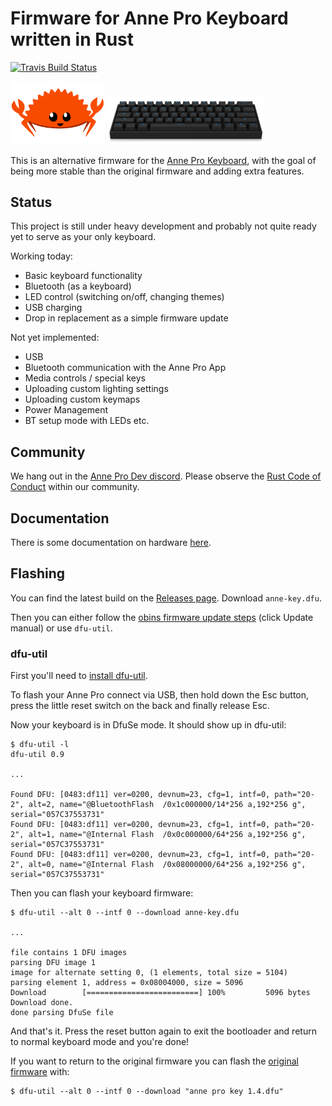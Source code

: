Firmware for Anne Pro Keyboard written in Rust
==============================================

[![Travis Build Status](https://travis-ci.org/ah-/anne-key.svg?branch=master)](https://travis-ci.org/ah-/anne-key)

<img src="docs/images/ferris.png" width=30%/> <img src="docs/images/anne.jpg" width=50%/>


This is an alternative firmware for the [Anne Pro Keyboard](http://en.obins.net/anne-pro), with the goal of being more stable than the original firmware and adding extra features.

Status
------

This project is still under heavy development and probably not quite ready yet to serve as your only keyboard.

Working today:

- Basic keyboard functionality
- Bluetooth (as a keyboard)
- LED control (switching on/off, changing themes)
- USB charging
- Drop in replacement as a simple firmware update

Not yet implemented:

- USB
- Bluetooth communication with the Anne Pro App
- Media controls / special keys
- Uploading custom lighting settings
- Uploading custom keymaps
- Power Management
- BT setup mode with LEDs etc.

Community
---------

We hang out in the [Anne Pro Dev discord](https://discord.gg/ARQmrNn). Please observe the [Rust Code of Conduct](https://rust-lang.org/conduct.html) within our community.

Documentation
---------

There is some documentation on hardware [here](docs/hardware.md).

Flashing
--------

You can find the latest build on the [Releases page](https://github.com/ah-/anne-key/releases). Download `anne-key.dfu`.

Then you can either follow the [obins firmware update steps](http://en.obins.net/firmware) (click Update manual) or use `dfu-util`.

### dfu-util

First you'll need to [install dfu-util](https://docs.particle.io/faq/particle-tools/installing-dfu-util/core/).

To flash your Anne Pro connect via USB, then hold down the Esc button, press the little reset switch on the back and finally release Esc.

Now your keyboard is in DfuSe mode. It should show up in dfu-util:

```
$ dfu-util -l
dfu-util 0.9

...

Found DFU: [0483:df11] ver=0200, devnum=23, cfg=1, intf=0, path="20-2", alt=2, name="@BluetoothFlash  /0x1c000000/14*256 a,192*256 g", serial="057C37553731"
Found DFU: [0483:df11] ver=0200, devnum=23, cfg=1, intf=0, path="20-2", alt=1, name="@Internal Flash  /0x0c000000/64*256 a,192*256 g", serial="057C37553731"
Found DFU: [0483:df11] ver=0200, devnum=23, cfg=1, intf=0, path="20-2", alt=0, name="@Internal Flash  /0x08000000/64*256 a,192*256 g", serial="057C37553731"
```

Then you can flash your keyboard firmware:

```
$ dfu-util --alt 0 --intf 0 --download anne-key.dfu

...

file contains 1 DFU images
parsing DFU image 1
image for alternate setting 0, (1 elements, total size = 5104)
parsing element 1, address = 0x08004000, size = 5096
Download        [=========================] 100%         5096 bytes
Download done.
done parsing DfuSe file
```

And that's it. Press the reset button again to exit the bootloader and return to normal keyboard mode and you're done!

If you want to return to the original firmware you can flash the [original firmware](http://en.obins.net/firmware) with:

```
$ dfu-util --alt 0 --intf 0 --download "anne pro key 1.4.dfu"
```
